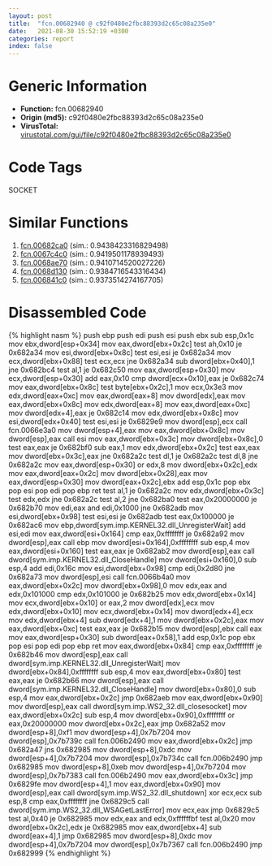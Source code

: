 ```yaml
---
layout: post
title:  "fcn.00682940 @ c92f0480e2fbc88393d2c65c08a235e0"
date:   2021-08-30 15:52:19 +0300
categories: report
index: false
---
```


# Generic Information
- **Function:** fcn.00682940
- **Origin (md5):** c92f0480e2fbc88393d2c65c08a235e0
- **VirusTotal:** [virustotal.com/gui/file/c92f0480e2fbc88393d2c65c08a235e0][virustotal_ref]

# Code Tags
<span class="tag" id="SOCKET">SOCKET</span>


# Similar Functions

1. [fcn.00682ca0][similar_1_ref] (sim.: 0.9438423316829498)
2. [fcn.0067c4c0][similar_2_ref] (sim.: 0.9419501178939493)
3. [fcn.0068ae70][similar_3_ref] (sim.: 0.9410714520027226)
4. [fcn.0068d130][similar_4_ref] (sim.: 0.9384716543316434)
5. [fcn.006841c0][similar_5_ref] (sim.: 0.9373514274167705)


# Disassembled Code

{% highlight nasm %}
push ebp
push edi
push esi
push ebx
sub esp,0x1c
mov ebx,dword[esp+0x34]
mov eax,dword[ebx+0x2c]
test ah,0x10
je 0x682a34
mov esi,dword[ebx+0x8c]
test esi,esi
je 0x682a34
mov ecx,dword[ebx+0x88]
test ecx,ecx
jne 0x682a34
sub dword[ebx+0x40],1
jne 0x682bc4
test al,1
je 0x682c50
mov eax,dword[esp+0x30]
mov ecx,dword[esp+0x30]
add eax,0x10
cmp dword[ecx+0x10],eax
je 0x682c74
mov eax,dword[ebx+0x8c]
test byte[ebx+0x2c],1
mov ecx,0x3e3
mov edx,dword[eax+0xc]
mov eax,dword[eax+8]
mov dword[edx],eax
mov eax,dword[ebx+0x8c]
mov edx,dword[eax+8]
mov eax,dword[eax+0xc]
mov dword[edx+4],eax
je 0x682c14
mov edx,dword[ebx+0x8c]
mov esi,dword[edx+0x40]
test esi,esi
je 0x6829e9
mov dword[esp],ecx
call fcn.0066e3a0
mov dword[esp+4],eax
mov eax,dword[ebx+0x8c]
mov dword[esp],eax
call esi
mov eax,dword[ebx+0x3c]
mov dword[ebx+0x8c],0
test eax,eax
je 0x682bf0
sub eax,1
mov edx,dword[ebx+0x2c]
test eax,eax
mov dword[ebx+0x3c],eax
jne 0x682a2c
test dl,1
je 0x682a2c
test dl,8
jne 0x682a2c
mov eax,dword[esp+0x30]
or edx,8
mov dword[ebx+0x2c],edx
mov eax,dword[eax+0x2c]
mov dword[ebx+0x28],eax
mov eax,dword[esp+0x30]
mov dword[eax+0x2c],ebx
add esp,0x1c
pop ebx
pop esi
pop edi
pop ebp
ret
test al,1
je 0x682a2c
mov edx,dword[ebx+0x3c]
test edx,edx
jne 0x682a2c
test al,2
jne 0x682ba0
test eax,0x20000000
je 0x682b70
mov edi,eax
and edi,0x1000
jne 0x682adb
mov esi,dword[ebx+0x98]
test esi,esi
je 0x682adb
test eax,0x100000
je 0x682ac6
mov ebp,dword[sym.imp.KERNEL32.dll_UnregisterWait]
add esi,edi
mov eax,dword[esi+0x164]
cmp eax,0xffffffff
je 0x682a92
mov dword[esp],eax
call ebp
mov dword[esi+0x164],0xffffffff
sub esp,4
mov eax,dword[esi+0x160]
test eax,eax
je 0x682ab2
mov dword[esp],eax
call dword[sym.imp.KERNEL32.dll_CloseHandle]
mov dword[esi+0x160],0
sub esp,4
add edi,0x16c
mov esi,dword[ebx+0x98]
cmp edi,0x2d80
jne 0x682a73
mov dword[esp],esi
call fcn.0066b4a0
mov eax,dword[ebx+0x2c]
mov dword[ebx+0x98],0
mov edx,eax
and edx,0x101000
cmp edx,0x101000
je 0x682b25
mov edx,dword[ebx+0x14]
mov ecx,dword[ebx+0x10]
or eax,2
mov dword[edx],ecx
mov edx,dword[ebx+0x10]
mov ecx,dword[ebx+0x14]
mov dword[edx+4],ecx
mov edx,dword[ebx+4]
sub dword[edx+4],1
mov dword[ebx+0x2c],eax
mov eax,dword[ebx+0xc]
test eax,eax
je 0x682b15
mov dword[esp],ebx
call eax
mov eax,dword[esp+0x30]
sub dword[eax+0x58],1
add esp,0x1c
pop ebx
pop esi
pop edi
pop ebp
ret
mov eax,dword[ebx+0x84]
cmp eax,0xffffffff
je 0x682b46
mov dword[esp],eax
call dword[sym.imp.KERNEL32.dll_UnregisterWait]
mov dword[ebx+0x84],0xffffffff
sub esp,4
mov eax,dword[ebx+0x80]
test eax,eax
je 0x682b66
mov dword[esp],eax
call dword[sym.imp.KERNEL32.dll_CloseHandle]
mov dword[ebx+0x80],0
sub esp,4
mov eax,dword[ebx+0x2c]
jmp 0x682aeb
mov eax,dword[ebx+0x90]
mov dword[esp],eax
call dword[sym.imp.WS2_32.dll_closesocket]
mov eax,dword[ebx+0x2c]
sub esp,4
mov dword[ebx+0x90],0xffffffff
or eax,0x20000000
mov dword[ebx+0x2c],eax
jmp 0x682a52
mov dword[esp+8],0xf1
mov dword[esp+4],0x7b7204
mov dword[esp],0x7b739c
call fcn.006b2490
mov eax,dword[ebx+0x2c]
jmp 0x682a47
jns 0x682985
mov dword[esp+8],0xdc
mov dword[esp+4],0x7b7204
mov dword[esp],0x7b734c
call fcn.006b2490
jmp 0x682985
mov dword[esp+8],0xeb
mov dword[esp+4],0x7b7204
mov dword[esp],0x7b7383
call fcn.006b2490
mov eax,dword[ebx+0x3c]
jmp 0x6829fe
mov dword[esp+4],1
mov eax,dword[ebx+0x90]
mov dword[esp],eax
call dword[sym.imp.WS2_32.dll_shutdown]
xor ecx,ecx
sub esp,8
cmp eax,0xffffffff
jne 0x6829c5
call dword[sym.imp.WS2_32.dll_WSAGetLastError]
mov ecx,eax
jmp 0x6829c5
test al,0x40
je 0x682985
mov edx,eax
and edx,0xffffffbf
test al,0x20
mov dword[ebx+0x2c],edx
je 0x682985
mov eax,dword[ebx+4]
sub dword[eax+4],1
jmp 0x682985
mov dword[esp+8],0xdc
mov dword[esp+4],0x7b7204
mov dword[esp],0x7b7367
call fcn.006b2490
jmp 0x682999
{% endhighlight %}


[similar_1_ref]: /report/fcn.00682ca0@c92f0480e2fbc88393d2c65c08a235e0
[similar_2_ref]: /report/fcn.0067c4c0@c92f0480e2fbc88393d2c65c08a235e0
[similar_3_ref]: /report/fcn.0068ae70@c92f0480e2fbc88393d2c65c08a235e0
[similar_4_ref]: /report/fcn.0068d130@c92f0480e2fbc88393d2c65c08a235e0
[similar_5_ref]: /report/fcn.006841c0@c92f0480e2fbc88393d2c65c08a235e0
[virustotal_ref]: https://www.virustotal.com/gui/file/c92f0480e2fbc88393d2c65c08a235e0